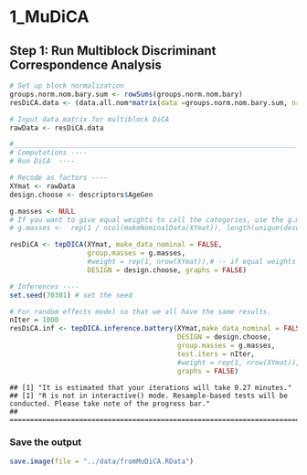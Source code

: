 1_MuDiCA
================

## Step 1: Run Multiblock Discriminant Correspondence Analysis

``` r
# Set up block normalization
groups.norm.nom.bary.sum <- rowSums(groups.norm.nom.bary)
resDiCA.data <- (data.all.nom*matrix(data =groups.norm.nom.bary.sum, nrow = dim(data.all.nom)[1], ncol = length(groups.norm.nom.bary.sum),byrow=TRUE))

# Input data matrix for multiblock DiCA
rawData <- resDiCA.data

#_____________________________________________________________________
# Computations ----
# Run DiCA  ----

# Recode as factors ----
XYmat <- rawData
design.choose <- descriptors$AgeGen

g.masses <- NULL
# If you want to give equal weights to call the categories, use the g.masses code below
# g.masses <-  rep(1 / ncol(makeNominalData(XYmat)), length(unique(descriptors$AgeGen)))

resDiCA <- tepDICA(XYmat, make_data_nominal = FALSE, 
                   group.masses = g.masses,
                   #weight = rep(1, nrow(XYmat)),# -- if equal weights for all columns,                    
                   DESIGN = design.choose, graphs = FALSE)

# Inferences ----
set.seed(70301) # set the seed

# For random effects model so that we all have the same results.
nIter = 1000
resDiCA.inf <- tepDICA.inference.battery(XYmat,make_data_nominal = FALSE,
                                         DESIGN = design.choose,
                                         group.masses = g.masses,
                                         test.iters = nIter,
                                         #weight = rep(1, nrow(XYmat)), # -- if equal weights for all columns,
                                         graphs = FALSE)
```

    ## [1] "It is estimated that your iterations will take 0.27 minutes."
    ## [1] "R is not in interactive() mode. Resample-based tests will be conducted. Please take note of the progress bar."
    ## ================================================================================

### Save the output

``` r
save.image(file = "../data/fromMuDiCA.RData")
```
